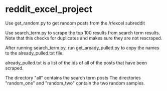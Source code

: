 # reddit_excel_project

Use get_random.py to get random posts from the /r/excel subreddit

Use search_term.py to scrape the top 100 results from search term results. Note that this checks for duplicates and makes sure they are not rescraped.

After running search_term.py, run get_aready_pulled.py to copy the names to the already_pulled.txt file.

already_pulled.txt is a list of the ids of all of the posts that have been scraped.

The directory "all" contains the search term posts
The directories "random_one" and "random_two" contain the two random samples.
